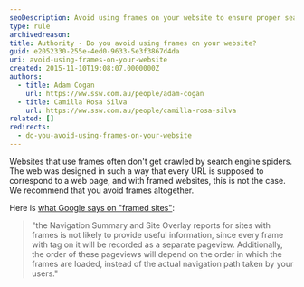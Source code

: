 ```yaml
---
seoDescription: Avoid using frames on your website to ensure proper search engine crawling and accurate tracking of page views.
type: rule
archivedreason:
title: Authority - Do you avoid using frames on your website?
guid: e2052330-255e-4ed0-9633-5e3f3867d4da
uri: avoid-using-frames-on-your-website
created: 2015-11-10T19:08:07.0000000Z
authors:
  - title: Adam Cogan
    url: https://ww.ssw.com.au/people/adam-cogan
  - title: Camilla Rosa Silva
    url: https://ww.ssw.com.au/people/camilla-rosa-silva
related: []
redirects:
  - do-you-avoid-using-frames-on-your-website
---
```


Websites that use frames often don't get crawled by search engine spiders. The web was designed in such a way that every URL is supposed to correspond to a web page, and with framed websites, this is not the case. We recommend that you avoid frames altogether.

<!--endintro-->

Here is [what Google says on "framed sites"](https://support.google.com/analytics/answer/1012049?hl=en):

> "the Navigation Summary and Site Overlay reports for sites with frames is not likely to provide useful information, since every frame with tag on it will be recorded as a separate pageview. Additionally, the order of these pageviews will depend on the order in which the frames are loaded, instead of the actual navigation path taken by your users."
